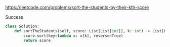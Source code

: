 https://leetcode.com/problems/sort-the-students-by-their-kth-score


Success


```python
class Solution:
    def sortTheStudents(self, score: List[List[int]], k: int) -> List[List[int]]:
        score.sort(key=lambda x: x[k], reverse=True)
        return score
```
